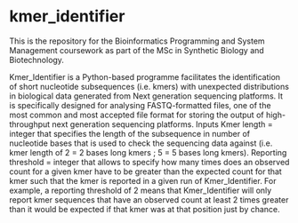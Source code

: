 # kmer_identifier
This is the repository for the Bioinformatics Programming and System Management coursework as part of the MSc in Synthetic Biology and Biotechnology.

Kmer_Identifier is a Python-based programme facilitates the identification of short nucleotide subsequences (i.e. kmers) with unexpected distributions in biological data generated from Next generation sequencing platforms. It is specifically designed for analysing FASTQ-formatted files, one of the most common and most accepted file format for storing the output of high-throughput next generation sequencing platforms. 
Inputs
Kmer length = integer that specifies the length of the subsequence in number of nucleotide bases that is used to check the sequencing data against (i.e. kmer length of 2 = 2 bases long kmers ; 5 = 5 bases long kmers).
Reporting threshold = integer that allows to specify how many times does an observed count for a given kmer have to be greater than the expected count for that kmer such that the kmer is reported in a given run of Kmer_Identifier. For example, a reporting threshold of 2 means that Kmer_Identifier will only report kmer sequences that have an observed count at least 2 times greater than it would be expected if that kmer was at that position just by chance.
